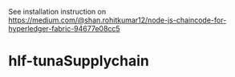 See installation instruction on https://medium.com/@shan.rohitkumar12/node-js-chaincode-for-hyperledger-fabric-94677e08cc5
# hlf-tunaSupplychain
